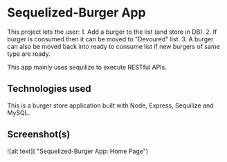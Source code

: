 # Sequelized-Burger App


This project lets the user:
    1. Add a burger to the list (and store in DB).
    2. If burger is consumed then it can be moved to "Devoured" list.
    3. A burger can also be moved back into ready to consume list if new burgers of same type are ready.

This app mainly uses sequilize to execute RESTful APIs.



## Technologies used

This is a burger store application built with Node, Express, Sequilize and MySQL.



## Screenshot(s)
![alt text]( "Sequelized-Burger App: Home Page")
